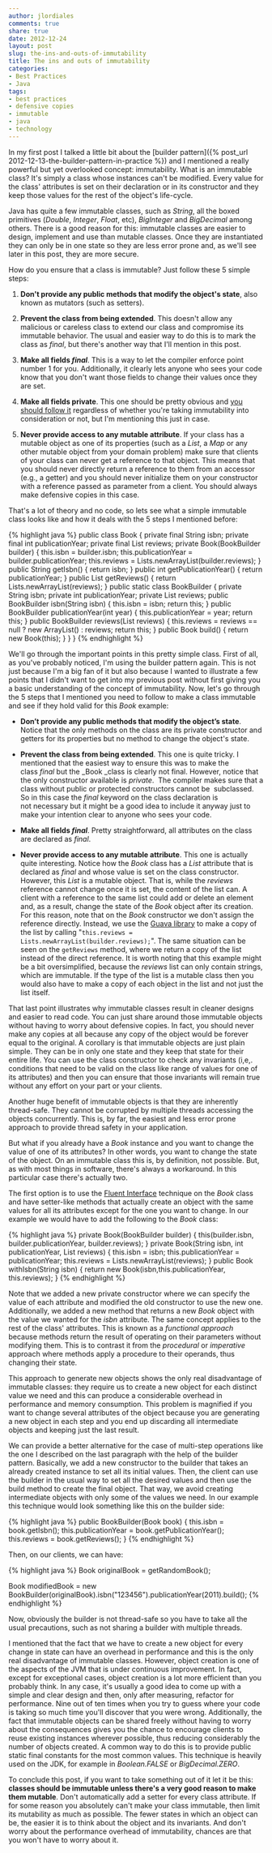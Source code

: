 ```yaml
---
author: jlordiales
comments: true
share: true
date: 2012-12-24
layout: post
slug: the-ins-and-outs-of-immutability
title: The ins and outs of immutability
categories:
- Best Practices
- Java
tags:
- best practices
- defensive copies
- immutable
- java
- technology
---
```


In my first post I talked a little bit about the 
[builder pattern]({% post_url 2012-12-13-the-builder-pattern-in-practice %}) 
and I mentioned a really powerful but yet overlooked concept: immutability.
What is an immutable class? It's simply a class whose instances can't be modified. 
Every value for the class' attributes is set on their declaration or in its constructor 
and they keep those values for the rest of the object's life-cycle. 

Java has quite a few immutable classes, such as _String_, all the boxed 
primitives (_Double_, _Integer_, _Float_, etc), _BigInteger_ and _BigDecimal_ among others. 
There is a good reason for this: immutable classes are easier to design, implement and use than mutable classes. 
Once they are instantiated they can only be in one state so they are less error prone 
and, as we'll see later in this post, they are more secure.

How do you ensure that a class is immutable? Just follow these 5 simple steps:
	
  1. **Don't provide any public methods that modify the object's state**, also
     known as mutators (such as setters).
	
  2. **Prevent the class from being extended**. This doesn't allow any malicious
     or careless class to extend our class and compromise its immutable
     behavior. The usual and easier way to do this is to mark the class as
     _final_, but there's another way that I'll mention in this post.
	
  3. **Make all fields _final_**. This is a way to let the compiler enforce
     point number 1 for you. Additionally, it clearly lets anyone who sees your
     code know that you don't want those fields to change their values once they
     are set.
	
  4. **Make all fields private**. This one should be pretty obvious and [you
     should follow
     it](http://www.javaworld.com/jw-05-2001/jw-0518-encapsulation.html)
     regardless of whether you're taking immutability into consideration or not,
     but I'm mentioning this just in case.
	
  5. **Never provide access to any mutable attribute**. If your class has a
     mutable object as one of its properties (such as a _List_, a _Map_ or any
     other mutable object from your domain problem) make sure that clients of
     your class can never get a reference to that object. This means that you
     should never directly return a reference to them from an accessor (e.g., a
     getter) and you should never initialize them on your constructor with a
     reference passed as parameter from a client. You should always make
     defensive copies in this case.

That's a lot of theory and no code, so lets see what a simple immutable class
looks like and how it deals with the 5 steps I mentioned before:

{% highlight java %}
public class Book {
  private final String isbn;
  private final int publicationYear;
  private final List reviews;
  private Book(BookBuilder builder) {
    this.isbn = builder.isbn;
    this.publicationYear = builder.publicationYear;
    this.reviews = Lists.newArrayList(builder.reviews);
  }
  public String getIsbn() {
    return isbn;
  }
  public int getPublicationYear() {
    return publicationYear;
  }
  public List getReviews() {
    return Lists.newArrayList(reviews);
  }
  public static class BookBuilder {
    private String isbn;
    private int publicationYear;
    private List reviews;
    public BookBuilder isbn(String isbn) {
      this.isbn = isbn;
      return this;
    }
    public BookBuilder publicationYear(int year) {
      this.publicationYear = year;
      return this;
    }
    public BookBuilder reviews(List reviews) {
      this.reviews = reviews == null ? new ArrayList() : reviews;
      return this;
    }
    public Book build() {
      return new Book(this);
    }
  }
}
{% endhighlight %}

We'll go through the important points in this pretty simple class. First of all,
as you've probably noticed, I'm using the builder pattern again. This is not
just because I'm a big fan of it but also because I wanted to illustrate a few
points that I didn't want to get into my previous post without first giving you
a basic understanding of the concept of immutability. Now, let's go through the
5 steps that I mentioned you need to follow to make a class immutable and see if
they hold valid for this _Book_ example:
	
- **Don’t provide any public methods that modify the object’s state**. Notice
  that the only methods on the class are its private constructor and getters for
  its properties but no method to change the object's state.
	
- **Prevent the class from being extended**. This one is quite tricky. I
  mentioned that the easiest way to ensure this was to make the class _final_
  but the _Book _class is clearly not final. However, notice that the only
  constructor available is _private_.  The compiler makes sure that a class
  without public or protected constructors cannot be  subclassed. So in this
  case the _final_ keyword on the class declaration is not necessary but it
  might be a good idea to include it anyway just to make your intention clear to
  anyone who sees your code.
	
- **Make all fields _final_**. Pretty straightforward, all attributes on the
  class are declared as _final_.
	
- **Never provide access to any mutable attribute**. This one is actually quite
  interesting. Notice how the _Book_ class has a _List<String>_ attribute that
  is declared as _final_ and whose value is set on the class constructor.
  However, this _List_ is a mutable object. That is, while the _reviews_
  reference cannot change once it is set, the content of the list can. A client
  with a reference to the same list could add or delete an element and, as a
  result, change the state of the _Book_ object after its creation. For this
  reason, note that on the _Book_ constructor we don't assign the reference
  directly. Instead, we use the [Guava
  library](http://code.google.com/p/guava-libraries/) to make a copy of the list
  by calling "`this.reviews = Lists.newArrayList(builder.reviews);`". The same
  situation can be seen on the `getReviews` method, where we return a copy of
  the list instead of the direct reference. It is worth noting that this example
  might be a bit oversimplified, because the _reviews_ list can only contain
  strings, which are immutable. If the type of the list is a mutable class then
  you would also have to make a copy of each object in the list and not just the
  list itself.

That last point illustrates why immutable classes result in cleaner designs and
easier to read code. You can just share around those immutable objects without
having to worry about defensive copies. In fact, you should never make any
copies at all because any copy of the object would be forever equal to the
original. A corollary is that immutable objects are just plain simple. They can
be in only one state and they keep that state for their entire life. You can use
the class constructor to check any invariants (i,e,. conditions that need to be
valid on the class like range of values for one of its attributes) and then you
can ensure that those invariants will remain true without any effort on your
part or your clients.

Another huge benefit of immutable objects is that they are inherently
thread-safe. They cannot be corrupted by multiple threads accessing the objects
concurrently. This is, by far, the easiest and less error prone approach to
provide thread safety in your application.

But what if you already have a _Book_ instance and you want to change the value
of one of its attributes? In other words, you want to change the state of the
object. On an immutable class this is, by definition, not possible. But, as with
most things in software, there's always a workaround. In this particular case
there's actually two.

The first option is to use the [Fluent
Interface](http://martinfowler.com/bliki/FluentInterface.html) technique on the
_Book_ class and have setter-like methods that actually create an object with
the same values for all its attributes except for the one you want to change. In
our example we would have to add the following to the _Book_ class:

{% highlight java %}
private Book(BookBuilder builder) {
  this(builder.isbn, builder.publicationYear, builder.reviews);
}
private Book(String isbn, int publicationYear, List reviews) {
  this.isbn = isbn;
  this.publicationYear = publicationYear;
  this.reviews = Lists.newArrayList(reviews);
}
public Book withIsbn(String isbn) {
  return new Book(isbn,this.publicationYear, this.reviews);
}
{% endhighlight %}

Note that we added a new private constructor where we can specify the value of
each attribute and modified the old constructor to use the new one.
Additionally, we added a new method that returns a new _Book_ object with the
value we wanted for the _isbn_ attribute. The same concept applies to the rest
of the class' attributes. This is known as a _functional approach_ because
methods return the result of operating on their parameters without modifying
them. This is to contrast it from the _procedural_ or _imperative_ approach
where methods apply a procedure to their operands, thus changing their state.

This approach to generate new objects shows the only real disadvantage of
immutable classes: they require us to create a new object for each distinct
value we need and this can produce a considerable overhead in performance and
memory consumption. This problem is magnified if you want to change several
attributes of the object because you are generating a new object in each step
and you end up discarding all intermediate objects and keeping just the last
result.

We can provide a better alternative for the case of multi-step operations like
the one I described on the last paragraph with the help of the builder pattern.
Basically, we add a new constructor to the builder that takes an already created
instance to set all its initial values. Then, the client can use the builder in
the usual way to set all the desired values and then use the build method to
create the final object. That way, we avoid creating intermediate objects with
only some of the values we need. In our example this technique would look
something like this on the builder side:

{% highlight java %}
public BookBuilder(Book book) {
  this.isbn = book.getIsbn();
  this.publicationYear = book.getPublicationYear();
  this.reviews = book.getReviews();
}
{% endhighlight %}

Then, on our clients, we can have:

{% highlight java %}
Book originalBook = getRandomBook();

Book modifiedBook = new BookBuilder(originalBook).isbn("123456").publicationYear(2011).build();
{% endhighlight %}

Now, obviously the builder is not thread-safe so you have to take all the usual
precautions, such as not sharing a builder with multiple threads.

I mentioned that the fact that we have to create a new object for every change
in state can have an overhead in performance and this is the only real
disadvantage of immutable classes. However, object creation is one of the
aspects of the JVM that is under continuous improvement. In fact, except for
exceptional cases, object creation is a lot more efficient than you probably
think. In any case, it's usually a good idea to come up with a simple and clear
design and then, only after measuring, refactor for performance. Nine out of ten
times when you try to guess where your code is taking so much time you'll
discover that you were wrong. Additionally, the fact that immutable objects can
be shared freely without having to worry about the consequences gives you the
chance to encourage clients to reuse existing instances wherever possible, thus
reducing considerably the number of objects created. A common way to do this is
to provide public static final constants for the most common values. This
technique is heavily used on the JDK, for example in _Boolean.FALSE_ or
_BigDecimal.ZERO_. 

To conclude this post, if you want to take something out of it let it be this:
**classes should be immutable unless there's a very good reason to make them
mutable**. Don't automatically add a setter for every class attribute. If for
some reason you absolutely can't make your class immutable, then limit its
mutability as much as possible. The fewer states in which an object can be, the
easier it is to think about the object and its invariants. And don't worry about
the performance overhead of immutability, chances are that you won't have to
worry about it.
